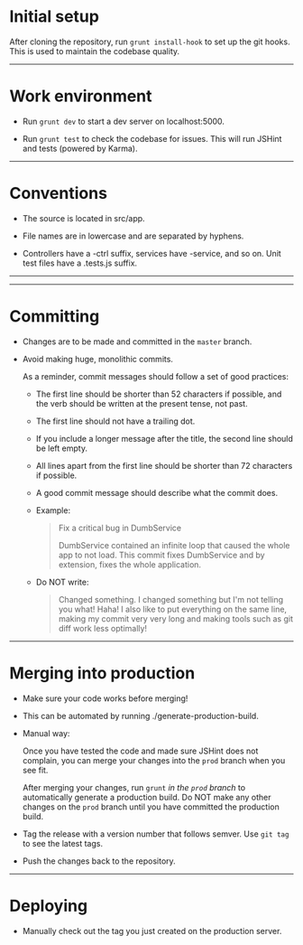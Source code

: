 # Initial setup

After cloning the repository, run `grunt install-hook` to set up the
git hooks. This is used to maintain the codebase quality.

---

# Work environment

- Run `grunt dev` to start a dev server on localhost:5000.

- Run `grunt test` to check the codebase for issues. This will run JSHint
  and tests (powered by Karma).

---

# Conventions

- The source is located in src/app.

- File names are in lowercase and are separated by hyphens.

- Controllers have a -ctrl suffix, services have -service, and so on.
  Unit test files have a .tests.js suffix.

---

---

# Committing

- Changes are to be made and committed in the `master` branch.

- Avoid making huge, monolithic commits.

    As a reminder, commit messages should follow a set of good practices:

    - The first line should be shorter than 52 characters if possible,
      and the verb should be written at the present tense, not past.

    - The first line should not have a trailing dot.

    - If you include a longer message after the title, the second line
      should be left empty.

    - All lines apart from the first line should be shorter than 72
      characters if possible.

    - A good commit message should describe what the commit does.

    - Example:

        > Fix a critical bug in DumbService
        >
        > DumbService contained an infinite loop that caused the whole
        > app to not load. This commit fixes DumbService and by
        > extension, fixes the whole application.

    - Do NOT write:

        > Changed something.
        > I changed something but I'm not telling you what! Haha!
        > I also like to put everything on the same line, making my commit very very long and making tools such as
        > git diff work less optimally!

---

# Merging into production

- Make sure your code works before merging!

- This can be automated by running ./generate-production-build.

- Manual way:

  Once you have tested the code and made sure JSHint does not complain,
  you can merge your changes into the `prod` branch when you see fit.

  After merging your changes, run `grunt` *in the `prod` branch* to
  automatically generate a production build. Do NOT make any other
  changes on the `prod` branch until you have committed the production
  build.

- Tag the release with a version number that follows semver.
  Use `git tag` to see the latest tags.

- Push the changes back to the repository.

---

# Deploying

- Manually check out the tag you just created on the production server.
